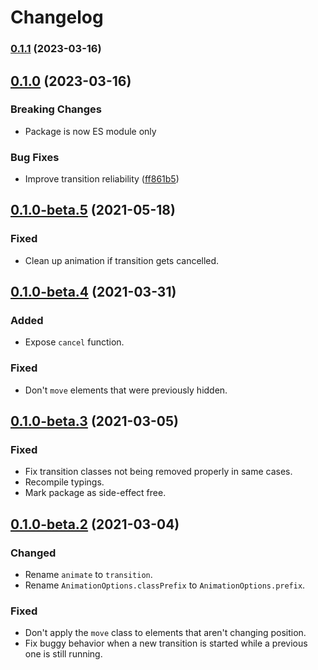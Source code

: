 # Changelog

### [0.1.1](https://github.com/tobyzerner/hello-goodbye/compare/v0.1.0...v0.1.1) (2023-03-16)

## [0.1.0](https://github.com/tobyzerner/hello-goodbye/compare/v0.1.0-beta.5...v0.1.0) (2023-03-16)
### Breaking Changes
* Package is now ES module only

### Bug Fixes
* Improve transition reliability ([ff861b5](https://github.com/tobyzerner/hello-goodbye/commit/ff861b5b6fab7b5cd2dfb7d7d06f90c40c8d9d62))

## [0.1.0-beta.5](https://github.com/tobyzerner/hello-goodbye/compare/v0.1.0-beta.4...v0.1.0-beta.5) (2021-05-18)
### Fixed
* Clean up animation if transition gets cancelled.

## [0.1.0-beta.4](https://github.com/tobyzerner/hello-goodbye/compare/v0.1.0-beta.3...v0.1.0-beta.4) (2021-03-31)
### Added
* Expose `cancel` function.

### Fixed
* Don't `move` elements that were previously hidden.

## [0.1.0-beta.3](https://github.com/tobyzerner/hello-goodbye/compare/v0.1.0-beta.2...v0.1.0-beta.3) (2021-03-05)
### Fixed
* Fix transition classes not being removed properly in same cases.
* Recompile typings.
* Mark package as side-effect free.

## [0.1.0-beta.2](https://github.com/tobyzerner/hello-goodbye/compare/v0.1.0-beta.1...v0.1.0-beta.2) (2021-03-04)
### Changed
* Rename `animate` to `transition`.
* Rename `AnimationOptions.classPrefix` to `AnimationOptions.prefix`.

### Fixed
* Don't apply the `move` class to elements that aren't changing position.
* Fix buggy behavior when a new transition is started while a previous one is still running.